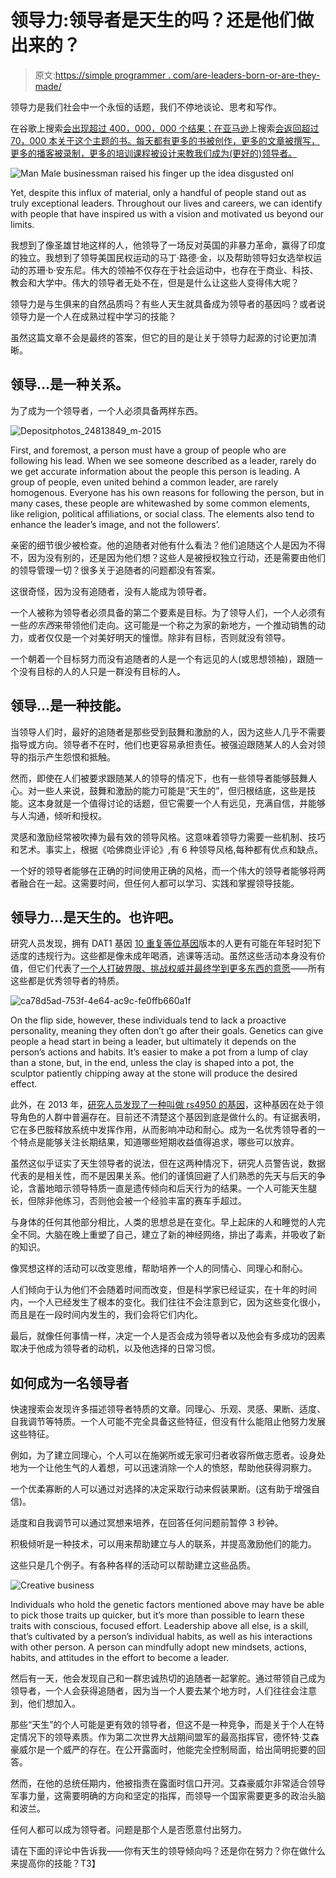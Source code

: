 # 领导力:领导者是天生的吗？还是他们做出来的？

> 原文:[https://simple programmer . com/are-leaders-born-or-are-they-made/](https://simpleprogrammer.com/are-leaders-born-or-are-they-made/)

领导力是我们社会中一个永恒的话题，我们不停地谈论、思考和写作。

在谷歌上搜索[会出现超过 400，000，000 个结果；在亚马逊](https://www.google.com/search?sclient=psy-ab&biw=1536&bih=1227&q=leadership&oq=leadership&gs_l=hp.3..35i39l2j0i20j0.901.2185.0.2422.11.11.0.0.0.0.211.1215.5j5j1.11.0....0...1.1.64.psy-ab..1.10.1122.0.MjANjqrr484&pbx=1&bav=on.2,or.r_cp.&bvm=bv.99804247,d.eXY)上搜索[会返回超过 70，000 本关于这个主题的书。每天都有更多的书被创作，更多的文章被撰写，更多的播客被录制，更多的培训课程被设计来教我们成为(更好的)领导者。](http://www.amazon.com/s/ref=sr_nr_n_0?fst=as%3Aoff&rh=n%3A283155%2Ck%3Aleadership&keywords=leadership&ie=UTF8&qid=1439937623&rnid=2941120011)

![Man Male businessman raised his finger up the idea disgusted onl](img/3650729a8a788ac47d892bc1832be52b.png)

Yet, despite this influx of material, only a handful of people stand out as truly exceptional leaders. Throughout our lives and careers, we can identify with people that have inspired us with a vision and motivated us beyond our limits.

我想到了像圣雄甘地这样的人，他领导了一场反对英国的非暴力革命，赢得了印度的独立。我想到了领导美国民权运动的马丁·路德·金，以及帮助领导妇女选举权运动的苏珊·b·安东尼。伟大的领袖不仅存在于社会运动中，也存在于商业、科技、教会和大学中。伟大的领导者无处不在，但是是什么让这些人变得伟大呢？

领导力是与生俱来的自然品质吗？有些人天生就具备成为领导者的基因吗？或者说领导力是一个人在成熟过程中学习的技能？

虽然这篇文章不会是最终的答案，但它的目的是让关于领导力起源的讨论更加清晰。

## 领导…是一种关系。

为了成为一个领导者，一个人必须具备两样东西。

![Depositphotos_24813849_m-2015](img/aab0a73533054db509597891a40b994d.png)

First, and foremost, a person must have a group of people who are following his lead. When we see someone described as a leader, rarely do we get accurate information about the people this person is leading. A group of people, even united behind a common leader, are rarely homogenous. Everyone has his own reasons for following the person, but in many cases, these people are whitewashed by some common elements, like religion, political affiliations, or social class. The elements also tend to enhance the leader’s image, and not the followers’.

亲密的细节很少被检查。他的追随者对他有什么看法？他们追随这个人是因为不得不，因为没有别的，还是因为他们想？这些人是被授权独立行动，还是需要由他们的领导管理一切？很多关于追随者的问题都没有答案。

这很奇怪，因为没有追随者，没有人能成为领导者。

一个人被称为领导者必须具备的第二个要素是目标。为了领导人们，一个人必须有一些*的东西*来带领他们走向。这可能是一个称之为家的新地方，一个推动销售的动力，或者仅仅是一个对美好明天的憧憬。除非有目标，否则就没有领导。

一个朝着一个目标努力而没有追随者的人是一个有远见的人(或思想领袖)，跟随一个没有目标的人的人只是一群没有目标的人。

## 领导…是一种技能。

当领导人们时，最好的追随者是那些受到鼓舞和激励的人，因为这些人几乎不需要指导或方向。领导者不在时，他们也更容易承担责任。被强迫跟随某人的人会对领导的指示产生怨恨和抵触。

然而，即使在人们被要求跟随某人的领导的情况下，也有一些领导者能够鼓舞人心。对一些人来说，鼓舞和激励的能力可能是“天生的”，但归根结底，这些是技能。这本身就是一个值得讨论的话题，但它需要一个人有远见，充满自信，并能够与人沟通，倾听和授权。

灵感和激励经常被吹捧为最有效的领导风格。这意味着领导力需要一些机制、技巧和艺术。事实上，根据《哈佛商业评论》,有 6 种领导风格,每种都有优点和缺点。

一个好的领导者能够在正确的时间使用正确的风格，而一个伟大的领导者能够将两者融合在一起。这需要时间，但任何人都可以学习、实践和掌握领导技能。

## 领导力…是天生的。也许吧。

研究人员发现，拥有 DAT1 基因 [10 重复等位基因](http://www.sciencedirect.com/science/article/pii/S1048984315000028)版本的人更有可能在年轻时犯下适度的违规行为。这些都是像未成年喝酒，逃课等活动。虽然这些活动本身没有价值，但它们代表了[一个人打破界限、挑战权威并最终学到更多东西的意愿](https://simpleprogrammer.com/2015/08/17/you-have-to-master-the-rules-before-you-can-break-the-rules/)——所有这些都是优秀领导者的特质。

![ca78d5ad-753f-4e64-ac9c-fe0ffb660a1f](img/624c880357e7e56ddcc058de0f8d6422.png)

On the flip side, however, these individuals tend to lack a proactive personality, meaning they often don’t go after their goals. Genetics can give people a head start in being a leader, but ultimately it depends on the person’s actions and habits. It’s easier to make a pot from a lump of clay than a stone, but, in the end, unless the clay is shaped into a pot, the sculptor patiently chipping away at the stone will produce the desired effect.

此外，在 2013 年，[研究人员发现了一种叫做 rs4950 的基因](http://papers.ssrn.com/sol3/papers.cfm?abstract_id=1915939)，这种基因在处于领导角色的人群中普遍存在。目前还不清楚这个基因到底是做什么的。有证据表明，它在多巴胺释放系统中发挥作用，从而影响冲动和耐心。成为一名优秀领导者的一个特点是能够关注长期结果，知道哪些短期收益值得追求，哪些可以放弃。

虽然这似乎证实了天生领导者的说法，但在这两种情况下，研究人员警告说，数据代表的是相关性，而不是因果关系。他们的谨慎回避了人们熟悉的先天与后天的争论，含蓄地暗示领导特质一直是遗传倾向和后天行为的结果。一个人可能天生腿长，但除非他练习，否则他会被一个经验丰富的赛车手超过。

与身体的任何其他部分相比，人类的思想总是在变化。早上起床的人和睡觉的人完全不同。大脑在晚上重塑了自己，建立了新的神经网络，排出了毒素，并吸收了新的知识。

像冥想这样的活动可以改变思维，帮助培养一个人的同情心、同理心和耐心。

人们倾向于认为他们不会随着时间而改变，但是科学家已经证实，在十年的时间内，一个人已经发生了根本的变化。我们往往不会注意到它，因为这些变化很小，而且是在一段时间内发生的，我们会将它们内化。

最后，就像任何事情一样，决定一个人是否会成为领导者以及他会有多成功的因素取决于他成为领导者的动机，以及他选择的日常习惯。

## 如何成为一名领导者

快速搜索会发现许多描述领导者特质的文章。同理心、乐观、灵感、果断、适度、自我调节等特质。一个人可能不完全具备这些特征，但没有什么能阻止他努力发展这些特征。

例如，为了建立同理心，个人可以在施粥所或无家可归者收容所做志愿者。设身处地为一个让他生气的人着想，可以迅速消除一个人的愤怒，帮助他获得洞察力。

一个优柔寡断的人可以通过对选择的决定采取行动来假装果断。(这有助于增强自信)。

适度和自我调节可以通过冥想来培养，在回答任何问题前暂停 3 秒钟。

积极倾听是一种技术，可以用来帮助建立与人的联系，并提高激励他们的能力。

这些只是几个例子。有各种各样的活动可以帮助建立这些品质。

![Creative business](img/b238dac50987bb8c879194c975451a23.png)

Individuals who hold the genetic factors mentioned above may have be able to pick those traits up quicker, but it’s more than possible to learn these traits with conscious, focused effort. Leadership above all else, is a skill, that’s cultivated by a person’s individual habits, as well as his interactions with other person. A person can mindfully adopt new mindsets, actions, habits, and attitudes in the effort to become a leader.

然后有一天，他会发现自己和一群忠诚热切的追随者一起掌舵。通过带领自己成为领导者，一个人会获得追随者，因为当一个人要去某个地方时，人们往往会注意到，他们想加入。

那些“天生”的个人可能是更有效的领导者，但这不是一种竞争，而是关于个人在特定情况下的领导素质。作为第二次世界大战期间盟军的最高指挥官，德怀特·艾森豪威尔是一个威严的存在。在公开露面时，他能完全控制局面，给出简明扼要的回答。

然而，在他的总统任期内，他被指责在露面时信口开河。艾森豪威尔非常适合领导军事力量，这需要明确的方向和坚定的指挥，而领导一个国家需要更多的政治头脑和波兰。

任何人都可以成为领导者。问题是那个人是否愿意付出努力。

请在下面的评论中告诉我——你有天生的领导倾向吗？还是你在努力？你在做什么来提高你的技能？T3】